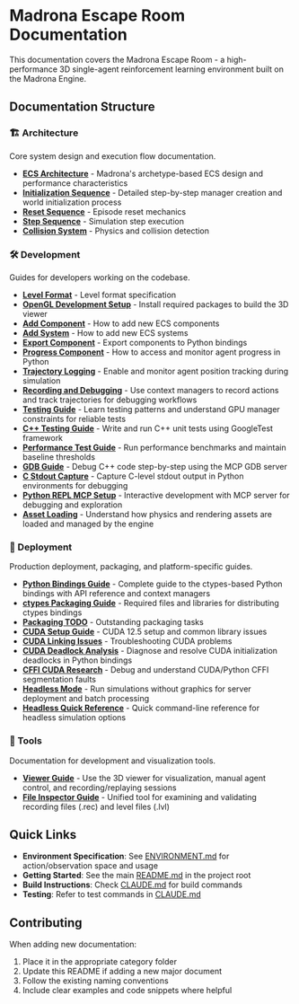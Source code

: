 # Madrona Escape Room Documentation

This documentation covers the Madrona Escape Room - a high-performance 3D single-agent reinforcement learning environment built on the Madrona Engine.

## Documentation Structure

### 🏗️ Architecture
Core system design and execution flow documentation.

- [**ECS Architecture**](architecture/ECS_ARCHITECTURE.md) - Madrona's archetype-based ECS design and performance characteristics
- [**Initialization Sequence**](architecture/INITIALIZATION_SEQUENCE.md) - Detailed step-by-step manager creation and world initialization process
- [**Reset Sequence**](architecture/RESET_SEQUENCE.md) - Episode reset mechanics
- [**Step Sequence**](architecture/STEP_SEQUENCE.md) - Simulation step execution
- [**Collision System**](architecture/COLLISION_SYSTEM.md) - Physics and collision detection

### 🛠️ Development
Guides for developers working on the codebase.

- [**Level Format**](development/LEVEL_FORMAT.md) - Level format specification
- [**OpenGL Development Setup**](development/OPENGL_DEVELOPMENT_SETUP.md) - Install required packages to build the 3D viewer
- [**Add Component**](development/ADD_COMPONENT.md) - How to add new ECS components
- [**Add System**](development/ADD_SYSTEM.md) - How to add new ECS systems
- [**Export Component**](development/EXPORT_COMPONENT.md) - Export components to Python bindings
- [**Progress Component**](development/using_progress_component.md) - How to access and monitor agent progress in Python
- [**Trajectory Logging**](development/using_trajectory_logging.md) - Enable and monitor agent position tracking during simulation
- [**Recording and Debugging**](development/using_recording_debugging.md) - Use context managers to record actions and track trajectories for debugging workflows
- [**Testing Guide**](development/TESTING_GUIDE.md) - Learn testing patterns and understand GPU manager constraints for reliable tests
- [**C++ Testing Guide**](../tests/cpp/README.md) - Write and run C++ unit tests using GoogleTest framework
- [**Performance Test Guide**](../tests/performance/README.md) - Run performance benchmarks and maintain baseline thresholds
- [**GDB Guide**](development/GDB_GUIDE.md) - Debug C++ code step-by-step using the MCP GDB server
- [**C Stdout Capture**](development/C_STDOUT_CAPTURE.md) - Capture C-level stdout output in Python environments for debugging
- [**Python REPL MCP Setup**](development/PYTHON_REPL_MCP_SETUP.md) - Interactive development with MCP server for debugging and exploration
- [**Asset Loading**](development/ASSET_LOADING.md) - Understand how physics and rendering assets are loaded and managed by the engine

### 🚀 Deployment
Production deployment, packaging, and platform-specific guides.

- [**Python Bindings Guide**](deployment/PYTHON_BINDINGS_GUIDE.md) - Complete guide to the ctypes-based Python bindings with API reference and context managers
- [**ctypes Packaging Guide**](deployment/CTYPES_PACKAGING_GUIDE.md) - Required files and libraries for distributing ctypes bindings
- [**Packaging TODO**](deployment/PACKAGING_TODO.md) - Outstanding packaging tasks
- [**CUDA Setup Guide**](deployment/CUDA_SETUP_GUIDE.md) - CUDA 12.5 setup and common library issues
- [**CUDA Linking Issues**](deployment/DEBUGGING_CUDA_LINKING_ISSUES.md) - Troubleshooting CUDA problems
- [**CUDA Deadlock Analysis**](deployment/CUDA_DEADLOCK_SOLUTION_ANALYSIS.md) - Diagnose and resolve CUDA initialization deadlocks in Python bindings
- [**CFFI CUDA Research**](deployment/CFFI_CUDA_SEGFAULT_RESEARCH.md) - Debug and understand CUDA/Python CFFI segmentation faults
- [**Headless Mode**](deployment/HEADLESS_MODE.md) - Run simulations without graphics for server deployment and batch processing
- [**Headless Quick Reference**](deployment/HEADLESS_QUICK_REFERENCE.md) - Quick command-line reference for headless simulation options

### 🔧 Tools
Documentation for development and visualization tools.

- [**Viewer Guide**](tools/VIEWER_GUIDE.md) - Use the 3D viewer for visualization, manual agent control, and recording/replaying sessions
- [**File Inspector Guide**](tools/FILE_INSPECTOR_GUIDE.md) - Unified tool for examining and validating recording files (.rec) and level files (.lvl)

## Quick Links

- **Environment Specification**: See [ENVIRONMENT.md](../ENVIRONMENT.md) for action/observation space and usage
- **Getting Started**: See the main [README.md](../README.md) in the project root
- **Build Instructions**: Check [CLAUDE.md](../CLAUDE.md) for build commands
- **Testing**: Refer to test commands in [CLAUDE.md](../CLAUDE.md)

## Contributing

When adding new documentation:
1. Place it in the appropriate category folder
2. Update this README if adding a new major document
3. Follow the existing naming conventions
4. Include clear examples and code snippets where helpful
